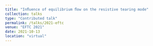 ```yaml
---
title: "Inﬂuence of equilibrium ﬂow on the resistive tearing mode"
collection: talks
type: "Contributed talk"
permalink: /talks/2021-eftc
venue: "EFTC 2021"
date: 2021-10-13
location: "virtual"
---
```

